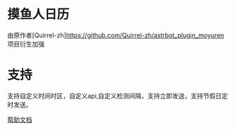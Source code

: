 # 摸鱼人日历

由原作者[Quirrel-zh]https://github.com/Quirrel-zh/astrbot_plugin_moyuren 项目衍生加强

# 支持

支持自定义时间时区，自定义api,自定义检测间隔，支持立即发送，支持节假日定时发送。

[帮助文档](https://github.com/gsh15/astrbot_plugin_moyuren/tree/master)
